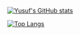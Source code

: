 [![Yusuf's GitHub stats](https://github-readme-stats.vercel.app/api?username=yusful33&count_private=true&show_icons=true&show_icons=true&theme=highcontrast)](https://github.com/yusful33/github-readme-stats)

[![Top Langs](https://github-readme-stats.vercel.app/api/top-langs/?username=yusful33&layout=compact)](https://github.com/yusful33/github-readme-stats)

